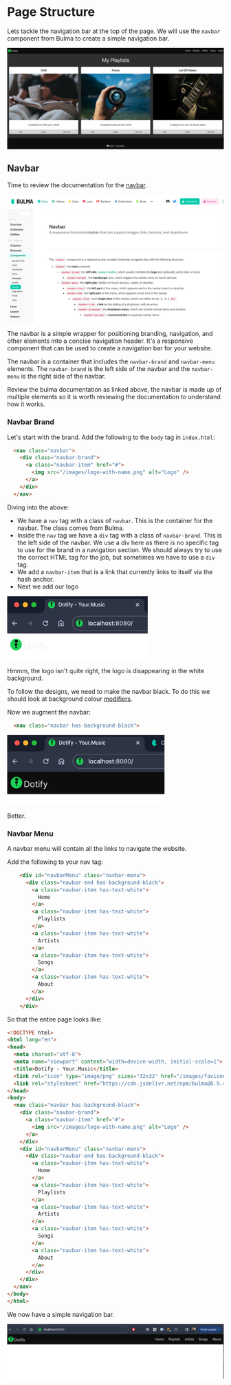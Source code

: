 # Page Structure

Lets tackle the navigation bar at the top of the page. We will use the `navbar` component from Bulma to create a simple navigation bar.

![alt text](img/image-1.png)

## Navbar

Time to review the documentation for the [navbar](https://bulma.io/documentation/components/navbar/).

![alt text](img/image-3.png)

The navbar is a simple wrapper for positioning branding, navigation, and other elements into a concise navigation header. It's a responsive component that can be used to create a navigation bar for your website.

The navbar is a container that includes the `navbar-brand` and `navbar-menu` elements. The `navbar-brand` is the left side of the navbar and the `navbar-menu` is the right side of the navbar.

Review the bulma documentation as linked above, the navbar is made up of multiple elements so it is worth reviewing the documentation to understand how it works.

### Navbar Brand

Let's start with the brand. Add the following to the `body` tag in `index.html`:

```html
  <nav class="navbar">
    <div class="navbar-brand">
      <a class="navbar-item" href="#">
        <img src="/images/logo-with-name.png" alt="Logo" />
      </a>
    </div>
  </nav>
```

Diving into the above:

* We have a `nav` tag with a class of `navbar`. This is the container for the navbar. The class comes from Bulma.
* Inside the `nav` tag we have a `div` tag with a class of `navbar-brand`. This is the left side of the navbar. We use a div here as there is no specific tag to use for the brand in a navigation section.  We should always try to use the correct HTML tag for the job, but sometimes we have to use a `div` tag.
* We add a `navbar-item` that is a link that currently links to itself via the hash anchor.
* Next we add our logo

![alt text](img/image-4.png)

Hmmm, the logo isn't quite right, the logo is disappearing in the white background.

To follow the designs, we need to make the navbar black. To do this we should look at background colour [modifiers](https://bulma.io/documentation/helpers/color-helpers/#background-color).

Now we augment the navbar:

```html
  <nav class="navbar has-background-black">
```

![alt text](img/image-5.png)


Better.

### Navbar Menu

A navbar menu will contain all the links to navigate the website.

Add the following to your nav tag:

```html
    <div id="navbarMenu" class="navbar-menu">
      <div class="navbar-end has-background-black">
        <a class="navbar-item has-text-white">
          Home
        </a>
        <a class="navbar-item has-text-white">
          Playlists
        </a>
        <a class="navbar-item has-text-white">
          Artists
        </a>
        <a class="navbar-item has-text-white">
          Songs
        </a>
        <a class="navbar-item has-text-white">
          About
        </a>
      </div>
    </div>
```

So that the entire page looks like:

```html
<!DOCTYPE html>
<html lang="en">
<head>
  <meta charset="utf-8">
  <meta name="viewport" content="width=device-width, initial-scale=1">
  <title>Dotify - Your.Music</title>
  <link rel="icon" type="image/png" sizes="32x32" href="/images/favicon.png" />
  <link rel="stylesheet" href="https://cdn.jsdelivr.net/npm/bulma@0.9.4/css/bulma.min.css" />
</head>
<body>
  <nav class="navbar has-background-black">
    <div class="navbar-brand">
      <a class="navbar-item" href="#">
        <img src="/images/logo-with-name.png" alt="Logo" />
      </a>
    </div>
    <div id="navbarMenu" class="navbar-menu">
      <div class="navbar-end has-background-black">
        <a class="navbar-item has-text-white">
          Home
        </a>
        <a class="navbar-item has-text-white">
          Playlists
        </a>
        <a class="navbar-item has-text-white">
          Artists
        </a>
        <a class="navbar-item has-text-white">
          Songs
        </a>
        <a class="navbar-item has-text-white">
          About
        </a>
      </div>
    </div>
  </nav>
</body>
</html>
```

We now have a simple navigation bar.

![alt text](img/image-6.png)